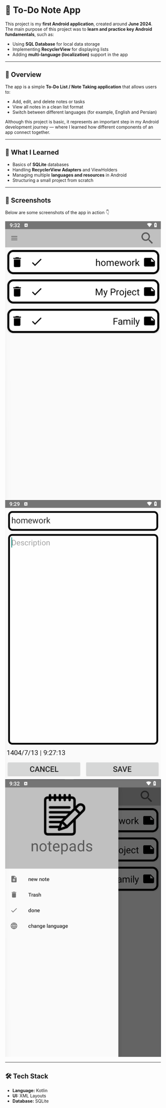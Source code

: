 # 📝 To-Do Note App

This project is my **first Android application**, created around **June 2024**.  
The main purpose of this project was to **learn and practice key Android fundamentals**, such as:

- Using **SQL Database** for local data storage  
- Implementing **RecyclerView** for displaying lists  
- Adding **multi-language (localization)** support in the app  

---

## 📘 Overview
The app is a simple **To-Do List / Note Taking application** that allows users to:
- Add, edit, and delete notes or tasks  
- View all notes in a clean list format  
- Switch between different languages (for example, English and Persian)  

Although this project is basic, it represents an important step in my Android development journey — where I learned how different components of an app connect together.

---

## 🧠 What I Learned
- Basics of **SQLite** databases  
- Handling **RecyclerView Adapters** and ViewHolders  
- Managing multiple **languages and resources** in Android  
- Structuring a small project from scratch  

---

## 📸 Screenshots
Below are some screenshots of the app in action 👇  

![Main Screen](screenshots/app_todonote_Main.png)
![Add Note](screenshots/app_todonote_addNote.png)
![Drawer](screenshots/app_todonote_navigationDrawer.png)


---

## 🛠️ Tech Stack
- **Language:** Kotlin  
- **UI:** XML Layouts  
- **Database:** SQLite 
